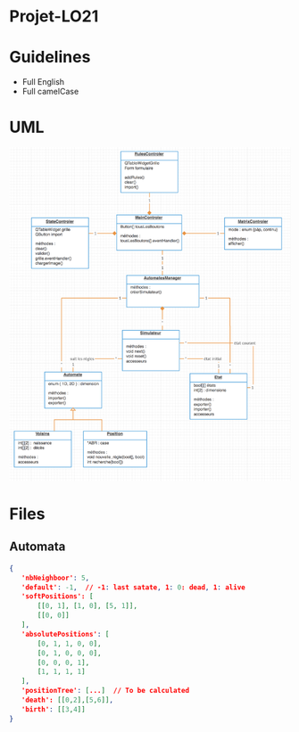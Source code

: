 Projet-LO21
===

# Guidelines
* Full English
* Full camelCase

# UML
![](uml.png)

# Files
## Automata
``` json
{
   'nbNeighboor': 5,
   'default': -1,  // -1: last satate, 1: 0: dead, 1: alive
   'softPositions': [
       [[0, 1], [1, 0], [5, 1]],
       [[0, 0]]
   ],
   'absolutePositions': [
       [0, 1, 1, 0, 0],
       [0, 1, 0, 0, 0],
       [0, 0, 0, 1],
       [1, 1, 1, 1]
   ],
   'positionTree': [...]  // To be calculated
   'death': [[0,2],[5,6]],
   'birth': [[3,4]]
}
```
